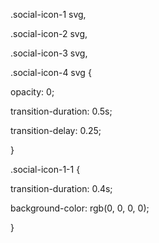 .social-icon-1 svg,

.social-icon-2 svg,

.social-icon-3 svg,

.social-icon-4 svg {

opacity: 0;

transition-duration: 0.5s;

transition-delay: 0.25;

}

.social-icon-1-1 {

transition-duration: 0.4s;

background-color: rgb(0, 0, 0, 0);

}
